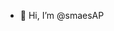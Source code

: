 - 👋 Hi, I’m @smaesAP

<!---
smaesAP/smaesAP is a ✨ special ✨ repository because its `README.md` (this file) appears on your GitHub profile.
You can click the Preview link to take a look at your changes.
--->
